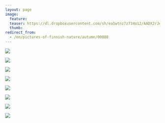 ```yaml
---
layout: page
image:
  feature:
  teaser: https://dl.dropboxusercontent.com/sh/ea1wtnz7z734o12/AADX2rJe67fXocTKq1DTCECIa/luontokuvat/syksy/3/DS42357-245px.jpg
  thumb:
redirect_from:
  - /en/pictures-of-finnish-nature/autumn/00088
---
```


[![](https://dl.dropboxusercontent.com/sh/ea1wtnz7z734o12/AABFbCDy37vvezA-FIrhHjVGa/luontokuvat/syksy/3/DS42362-800px.jpg)](https://dl.dropboxusercontent.com/sh/ea1wtnz7z734o12/AAAHgVVV2s28QVIQAR-hET_6a/luontokuvat/syksy/3/DS42362.jpg)

[![](https://dl.dropboxusercontent.com/sh/ea1wtnz7z734o12/AAALwy-TCnOCDxUBO39QDqY-a/luontokuvat/syksy/3/DS42375-800px.jpg)](https://dl.dropboxusercontent.com/sh/ea1wtnz7z734o12/AAAA7S9NbDWXZctFPYRFolMta/luontokuvat/syksy/3/DS42375.jpg)

[![](https://dl.dropboxusercontent.com/sh/ea1wtnz7z734o12/AAAdBqj7QI3VtnZz7_ppDdbra/luontokuvat/syksy/3/DS42356-800px.jpg)](https://dl.dropboxusercontent.com/sh/ea1wtnz7z734o12/AAB0o_v4SFwVDgjdyFEB07x_a/luontokuvat/syksy/3/DS42356.jpg)

[![](https://dl.dropboxusercontent.com/sh/ea1wtnz7z734o12/AAC6ibBNLq-bBMbt11ExtYRGa/luontokuvat/syksy/3/DS42357-800px.jpg)](https://dl.dropboxusercontent.com/sh/ea1wtnz7z734o12/AAAZ-62wFgP96NCVwEe2ng4Ia/luontokuvat/syksy/3/DS42357.jpg)

[![](https://dl.dropboxusercontent.com/sh/ea1wtnz7z734o12/AABswk0EaYhwiPGFd6y-gu8Ka/luontokuvat/syksy/3/DS42358-800px.jpg)](https://dl.dropboxusercontent.com/sh/ea1wtnz7z734o12/AAC1xAZu9Ya84nNzEDLu2DCAa/luontokuvat/syksy/3/DS42358.jpg)

[![](https://dl.dropboxusercontent.com/sh/ea1wtnz7z734o12/AACMhHeN58nDRipVEpYL9yt3a/luontokuvat/syksy/3/DS42365-800px.jpg)](https://dl.dropboxusercontent.com/sh/ea1wtnz7z734o12/AAA479-q_12cWkVG8d7xwblSa/luontokuvat/syksy/3/DS42365.jpg)

[![](https://dl.dropboxusercontent.com/sh/ea1wtnz7z734o12/AACv73-MsfhgPOJDlP0FJz9Ja/luontokuvat/syksy/3/DS42366-800px.jpg)](https://dl.dropboxusercontent.com/sh/ea1wtnz7z734o12/AAD9tRW7lcYO_WwvmUkBlwqza/luontokuvat/syksy/3/DS42366.jpg)

[![](https://dl.dropboxusercontent.com/sh/ea1wtnz7z734o12/AAAUwxAhjI4ZIPLhVJ_pYu2ba/luontokuvat/syksy/3/DS42368-800px.jpg)](https://dl.dropboxusercontent.com/sh/ea1wtnz7z734o12/AAArO4tccwnbI_EhnFlCJHB1a/luontokuvat/syksy/3/DS42368.jpg)
